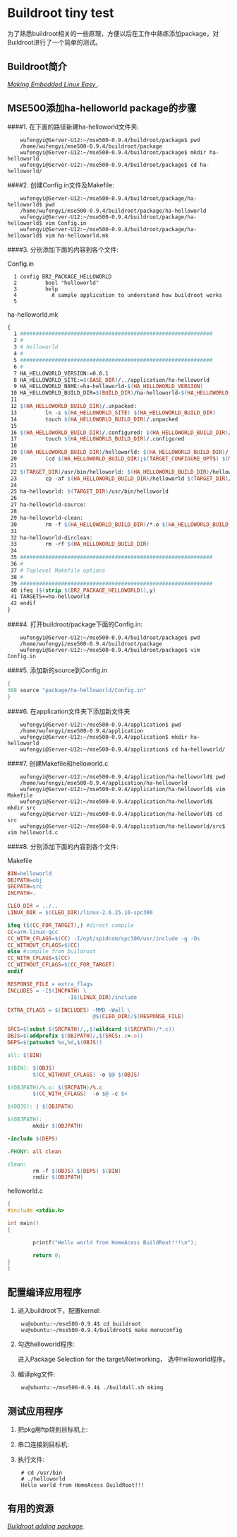 Buildroot tiny test
================================

为了熟悉buildroot相关的一些原理，方便以后在工作中熟练添加package，对Buildroot进行了一个简单的测试。

Buildroot简介
-------------------------

*[Making Embedded Linux Easy ](http://www.buildroot.org/).*

MSE500添加ha-helloworld package的步骤
-------------------------------

####1. 在下面的路径新建ha-helloworld文件夹:

        wufengyi@Server-U12:~/mse500-0.9.4/buildroot/package$ pwd
        /home/wufengyi/mse500-0.9.4/buildroot/package
        wufengyi@Server-U12:~/mse500-0.9.4/buildroot/package$ mkdir ha-helloworld
        wufengyi@Server-U12:~/mse500-0.9.4/buildroot/package$ cd ha-helloworld/

####2. 创建Config.in文件及Makefile:

        wufengyi@Server-U12:~/mse500-0.9.4/buildroot/package/ha-helloworld$ pwd
        /home/wufengyi/mse500-0.9.4/buildroot/package/ha-helloworld
        wufengyi@Server-U12:~/mse500-0.9.4/buildroot/package/ha-helloworld$ vim Config.in 
        wufengyi@Server-U12:~/mse500-0.9.4/buildroot/package/ha-helloworld$ vim ha-helloworld.mk 

####3. 分别添加下面的内容到各个文件:

Config.in

```config
  1 config BR2_PACKAGE_HELLOWORLD
  2         bool "helloworld"
  3         help
  4           A sample application to understand how buildroot works
  5
```
   
ha-helloworld.mk
```makefile
{
  1 #############################################################
  2 #
  3 # helloworld
  4 #
  5 #############################################################
  6 #
  7 HA_HELLOWORLD_VERSION:=0.0.1
  8 HA_HELLOWORLD_SITE:=$(BASE_DIR)/../application/ha-helloworld
  9 HA_HELLOWORLD_NAME:=ha-helloworld-$(HA_HELLOWORLD_VERSION)
 10 HA_HELLOWORLD_BUILD_DIR=$(BUILD_DIR)/ha-helloworld-$(HA_HELLOWORLD_VERSION)
 11
 12 $(HA_HELLOWORLD_BUILD_DIR)/.unpacked:
 13         ln -s $(HA_HELLOWORLD_SITE) $(HA_HELLOWORLD_BUILD_DIR)
 14         touch $(HA_HELLOWORLD_BUILD_DIR)/.unpacked
 15
 16 $(HA_HELLOWORLD_BUILD_DIR)/.configured: $(HA_HELLOWORLD_BUILD_DIR)/.unpacked
 17         touch $(HA_HELLOWORLD_BUILD_DIR)/.configured
 18
 19 $(HA_HELLOWORLD_BUILD_DIR)/helloworld: $(HA_HELLOWORLD_BUILD_DIR)/.configured
 20         (cd $(HA_HELLOWORLD_BUILD_DIR);$(TARGET_CONFIGURE_OPTS) $(MAKE))
 21
 22 $(TARGET_DIR)/usr/bin/helloworld: $(HA_HELLOWORLD_BUILD_DIR)/helloworld
 23         cp -af $(HA_HELLOWORLD_BUILD_DIR)/helloworld $(TARGET_DIR)/usr/bin/
 24
 25 ha-helloworld: $(TARGET_DIR)/usr/bin/helloworld
 26
 27 ha-helloworld-source:
 28
 29 ha-helloworld-clean:
 30         rm -f $(HA_HELLOWORLD_BUILD_DIR)/*.o $(HA_HELLOWORLD_BUILD_DIR)/helloworld
 31
 32 ha-helloworld-dirclean:
 33         rm -rf $(HA_HELLOWORLD_BUILD_DIR)
 34
 35 #############################################################
 36 #
 37 # Toplevel Makefile options
 38 #
 39 #############################################################
 40 ifeq ($(strip $(BR2_PACKAGE_HELLOWORLD)),y)
 41 TARGETS+=ha-helloworld
 42 endif
}
```
####4. 打开buildroot/package下面的Config.in:

        wufengyi@Server-U12:~/mse500-0.9.4/buildroot/package$ pwd
        /home/wufengyi/mse500-0.9.4/buildroot/package
        wufengyi@Server-U12:~/mse500-0.9.4/buildroot/package$ vim Config.in
        
####5. 添加新的source到Config.in

```c
{
308 source "package/ha-helloworld/Config.in"
}
```

####6. 在application文件夹下添加新文件夹

        wufengyi@Server-U12:~/mse500-0.9.4/application$ pwd
        /home/wufengyi/mse500-0.9.4/application
        wufengyi@Server-U12:~/mse500-0.9.4/application$ mkdir ha-helloworld
        wufengyi@Server-U12:~/mse500-0.9.4/application$ cd ha-helloworld/

####7. 创建Makefile和helloworld.c 

        wufengyi@Server-U12:~/mse500-0.9.4/application/ha-helloworld$ pwd
        /home/wufengyi/mse500-0.9.4/application/ha-helloworld
        wufengyi@Server-U12:~/mse500-0.9.4/application/ha-helloworld$ vim Makefile
        wufengyi@Server-U12:~/mse500-0.9.4/application/ha-helloworld$ mkdir src
        wufengyi@Server-U12:~/mse500-0.9.4/application/ha-helloworld$ cd src
        wufengyi@Server-U12:~/mse500-0.9.4/application/ha-helloworld/src$ vim helloworld.c

####8. 分别添加下面的内容到各个文件:

Makefile

```makefile
BIN=helloworld
OBJPATH=obj
SRCPATH=src
INCPATH=.

CLEO_DIR = ../..
LINUX_DIR = $(CLEO_DIR)/linux-2.6.25.10-spc300

ifeq ($(CC_FOR_TARGET),) #direct compile
CC=arm-linux-gcc
CC_WITH_CFLAGS=$(CC) -I/opt/spidcom/spc300/usr/include -g -Os
CC_WITHOUT_CFLAGS=$(CC)
else #compile from buildroot
CC_WITH_CFLAGS=$(CC)
CC_WITHOUT_CFLAGS=$(CC_FOR_TARGET)
endif

RESPONSE_FILE = extra_flags
INCLUDES = -I$(INCPATH) \
                   -I$(LINUX_DIR)/include

EXTRA_CFLAGS = $(INCLUDES) -MMD -Wall \
                           @$(CLEO_DIR)/$(RESPONSE_FILE)

SRCS=$(subst $(SRCPATH)/,,$(wildcard $(SRCPATH)/*.c))
OBJS=$(addprefix $(OBJPATH)/,$(SRCS:.c=.o))
DEPS=$(patsubst %o,%d,$(OBJS))

all: $(BIN)

$(BIN): $(OBJS)
        $(CC_WITHOUT_CFLAGS) -o $@ $(OBJS)

$(OBJPATH)/%.o: $(SRCPATH)/%.c
        $(CC_WITH_CFLAGS)  -o $@ -c $<

$(OBJS): | $(OBJPATH)

$(OBJPATH):
        mkdir $(OBJPATH)

-include $(DEPS)

.PHONY: all clean

clean:
        rm -f $(OBJS) $(DEPS) $(BIN)
        rmdir $(OBJPATH)

```

helloworld.c

```c
{
#include <stdio.h>

int main()
{

        printf("Hello world from HomeAcess BuildRoot!!!\n");

        return 0;
}
}
```
配置编译应用程序
------------

1. 进入buildroot下，配置kernel:

        wu@ubuntu:~/mse500-0.9.4$ cd buildroot
        wu@ubuntu:~/mse500-0.9.4/buildroot$ make menuconfig
        
2. 勾选helloworld程序:

   进入Package Selection for the target/Networking，
   选中helloworld程序。
   
3. 编译pkg文件:

        wu@ubuntu:~/mse500-0.9.4$ ./buildall.sh mkimg

测试应用程序
------------

1. 把pkg用ftp烧到目标机上:

2. 串口连接到目标机:

3. 执行文件:
 
        # cd /usr/bin
        # ./helloworld
        Hello world from HomeAcess BuildRoot!!!

有用的资源
--------------------

*[Buildroot adding package](http://buildroot.uclibc.org/downloads/manual/manual.html#adding-packages).*


